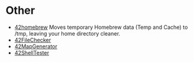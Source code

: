 # Other #
* [42homebrew](https://github.com/kube/42homebrew)
Moves temporary Homebrew data (Temp and Cache) to /tmp, leaving your home directory cleaner.
* [42FileChecker](https://github.com/jgigault/42FileChecker)
* [42MapGenerator](https://github.com/jgigault/42MapGenerator)
* [42ShellTester](https://github.com/we-sh/42ShellTester)
